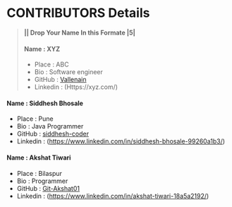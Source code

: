 # CONTRIBUTORS Details

> **|| Drop Your Name In this Formate |5|**
>#### Name : XYZ
> - Place : ABC
> - Bio : Software engineer
> - GitHub : [Vallenain](https://github.com/Vallenain)
> - Linkedin : (Https://xyz.com/)

#### Name : Siddhesh Bhosale 
 - Place : Pune
 - Bio : Java Programmer 
 - GitHub : [siddhesh-coder](https://github.com/siddhesh-coder)
 - Linkedin : (https://www.linkedin.com/in/siddhesh-bhosale-99260a1b3/)

 #### Name : Akshat Tiwari 
 - Place : Bilaspur
 - Bio : Programmer 
 - GitHub : [Git-Akshat01](https://github.com/Git-Akshat01)
 - Linkedin : (https://www.linkedin.com/in/akshat-tiwari-18a5a2192/)
